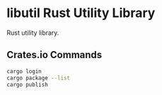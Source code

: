 # libutil Rust Utility Library

Rust utility library.

## Crates.io Commands

```bash
cargo login
cargo package --list
cargo publish
```